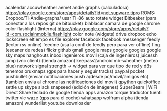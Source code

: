 acalendar
accuwheather
aemet
andie graphs (calculadora) https://play.google.com/store/apps/details?id=net.supware.tipro ROMS: Dropbox/TI-Andie-graphs/ usar TI-86
auto rotate widget
Bitbeaker (para conectar a los repos git de bitbucket)
blablacar
camara de google
chrome
color flashlight (linterna) https://play.google.com/store/apps/details?id=com.socialnmobile.flashlight
color note (widgets)
drive
dropbox
echo lockscreen
eltiempo
es file explorer
facebook
facebook messenger
feedly (lector rss online)
feedme (usa la conf de feedly pero para ver offline)
fing (escaner de redes)
flickr
github
gmail
google maps
google googles
google sky maps
hanghouts
inbox
ingenieros movil (caja de ingenieros)
juicessh
jump (vnc client) (tienda amazon)
keepass2android 
mb-wheather (meteo blue)
network signal strength -> widget para ver que tipo de red y dBs tenemos
oruxmaps (gps para hacer y seguir tracks)
paypal
pocket
pushbullet (enviar notificaciones push a/desde pc/movil/amigos etc) (tambien envia al chrome las notificaciones del movil)
qpython
quickoffice
settle up
skype
slack
snapseed (edición de imágenes)
SuperBeam | WiFi Direct Share
teclado de google
tienda apps amazon
torque
traductor
tuenti
twitter
vlc
waze (gps para el coche)
whatsapp
wolfram alpha (tienda amazon)
wunderlist
youtube downloader
